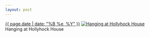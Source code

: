 ```yaml
---
layout: post
---
```


<p>
  <time><a href="/401">{{ page.date | date: "%B %e, %Y" }}</a></time>
  <a href="/401"><img src="{{ site.assets_url }}/401-640.jpg" srcset="{{ site.assets_url }}/401-1280.jpg 1280w, {{ site.assets_url }}/401-960.jpg 960w, {{ site.assets_url }}/401-640.jpg 640w, {{ site.assets_url }}/401-320.jpg 320w" sizes="(min-width: 700px) 50vw, calc(100vw - 2rem)" alt="Hanging at Hollyhock House" /></a>
  <span>Hanging at Hollyhock House</span>
</p>
